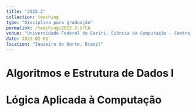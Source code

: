 ```yaml
---
title: "2022.2"
collection: teaching
type: "Disciplina para graduação"
permalink: /teaching/2022.2-UFCA
venue: "Universidade Federal do Cariri, Ciência da Computação - Centro de Ciências e Tecnologia"
date: 2023-02-01
location: "Juazeiro do Norte, Brasil"
---
```


# Algoritmos e Estrutura de Dados I
# Lógica Aplicada à Computação